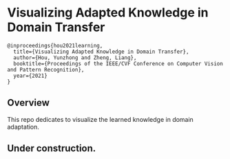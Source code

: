 # Visualizing Adapted Knowledge in Domain Transfer

```
@inproceedings{hou2021learning,
  title={Visualizing Adapted Knowledge in Domain Transfer},
  author={Hou, Yunzhong and Zheng, Liang},
  booktitle={Proceedings of the IEEE/CVF Conference on Computer Vision and Pattern Recognition},
  year={2021}
}
```


## Overview
This repo dedicates to visualize the learned knowledge in domain adaptation. 

## Under construction.
 
